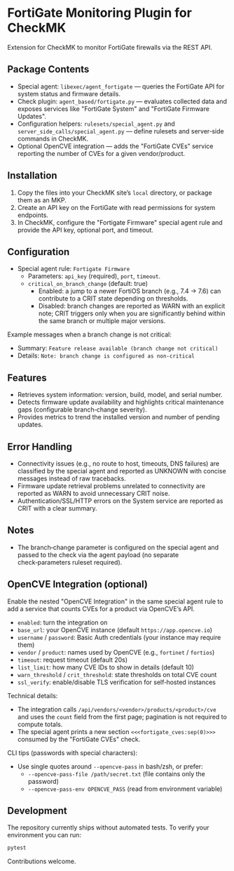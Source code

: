 # FortiGate Monitoring Plugin for CheckMK

Extension for CheckMK to monitor FortiGate firewalls via the REST API.

## Package Contents

- Special agent: `libexec/agent_fortigate` — queries the FortiGate API for system status and firmware details.
- Check plugin: `agent_based/fortigate.py` — evaluates collected data and exposes services like "FortiGate System" and "FortiGate Firmware Updates".
- Configuration helpers: `rulesets/special_agent.py` and `server_side_calls/special_agent.py` — define rulesets and server‑side commands in CheckMK.
- Optional OpenCVE integration — adds the "FortiGate CVEs" service reporting the number of CVEs for a given vendor/product.

## Installation

1. Copy the files into your CheckMK site’s `local` directory, or package them as an MKP.
2. Create an API key on the FortiGate with read permissions for system endpoints.
3. In CheckMK, configure the "Fortigate Firmware" special agent rule and provide the API key, optional port, and timeout.

## Configuration

- Special agent rule: `Fortigate Firmware`
  - Parameters: `api_key` (required), `port`, `timeout`.
  - `critical_on_branch_change` (default: true)
    - Enabled: a jump to a newer FortiOS branch (e.g., 7.4 → 7.6) can contribute to a CRIT state depending on thresholds.
    - Disabled: branch changes are reported as WARN with an explicit note; CRIT triggers only when you are significantly behind within the same branch or multiple major versions.

Example messages when a branch change is not critical:

- Summary: `Feature release available (branch change not critical)`
- Details: `Note: branch change is configured as non‑critical`

## Features

- Retrieves system information: version, build, model, and serial number.
- Detects firmware update availability and highlights critical maintenance gaps (configurable branch‑change severity).
- Provides metrics to trend the installed version and number of pending updates.

## Error Handling

- Connectivity issues (e.g., no route to host, timeouts, DNS failures) are classified by the special agent and reported as UNKNOWN with concise messages instead of raw tracebacks.
- Firmware update retrieval problems unrelated to connectivity are reported as WARN to avoid unnecessary CRIT noise.
- Authentication/SSL/HTTP errors on the System service are reported as CRIT with a clear summary.

## Notes

- The branch‑change parameter is configured on the special agent and passed to the check via the agent payload (no separate check‑parameters ruleset required).

## OpenCVE Integration (optional)

Enable the nested "OpenCVE Integration" in the same special agent rule to add a service that counts CVEs for a product via OpenCVE’s API.

- `enabled`: turn the integration on
- `base_url`: your OpenCVE instance (default `https://app.opencve.io`)
- `username` / `password`: Basic Auth credentials (your instance may require them)
- `vendor` / `product`: names used by OpenCVE (e.g., `fortinet` / `fortios`)
- `timeout`: request timeout (default 20s)
- `list_limit`: how many CVE IDs to show in details (default 10)
- `warn_threshold` / `crit_threshold`: state thresholds on total CVE count
- `ssl_verify`: enable/disable TLS verification for self‑hosted instances

Technical details:
- The integration calls `/api/vendors/<vendor>/products/<product>/cve` and uses the `count` field from the first page; pagination is not required to compute totals.
- The special agent prints a new section `<<<fortigate_cves:sep(0)>>>` consumed by the "FortiGate CVEs" check.

CLI tips (passwords with special characters):
- Use single quotes around `--opencve-pass` in bash/zsh, or prefer:
  - `--opencve-pass-file /path/secret.txt` (file contains only the password)
  - `--opencve-pass-env OPENCVE_PASS` (read from environment variable)

## Development

The repository currently ships without automated tests. To verify your environment you can run:

```bash
pytest
```

Contributions welcome.
